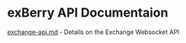 # exBerry API Documentaion 

[exchange-api.md](./exchange-api.md) - Details on the Exchange Websocket API

 
